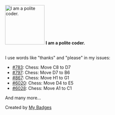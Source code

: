 <img src="https://my-badges.github.io/my-badges/polite-coder.png" alt="I am a polite coder." title="I am a polite coder." width="128">
<strong>I am a polite coder.</strong>
<br><br>

I use words like "thanks" and "please" in my issues:

- <a href="https://github.com/marcizhu/marcizhu/issues/783">#783</a>: Chess: Move C8 to D7
- <a href="https://github.com/marcizhu/marcizhu/issues/797">#797</a>: Chess: Move D7 to B6
- <a href="https://github.com/marcizhu/marcizhu/issues/867">#867</a>: Chess: Move H1 to G1
- <a href="https://github.com/marcizhu/marcizhu/issues/6020">#6020</a>: Chess: Move D4 to E5
- <a href="https://github.com/marcizhu/marcizhu/issues/6028">#6028</a>: Chess: Move A1 to C1

 And many more...


Created by <a href="https://github.com/my-badges/my-badges">My Badges</a>